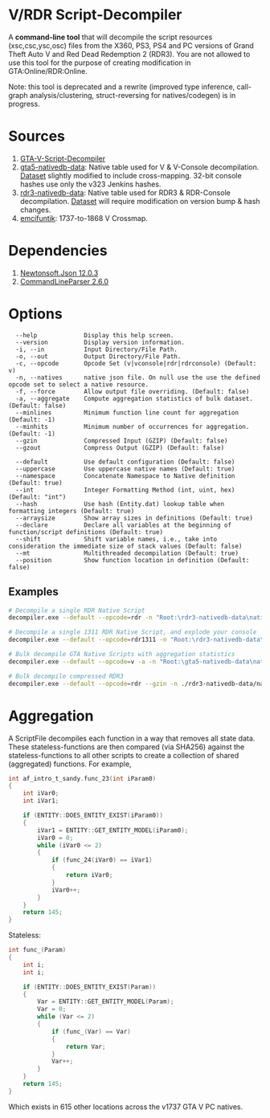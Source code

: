 # V/RDR Script-Decompiler
A **command-line tool** that will decompile the script resources (xsc,csc,ysc,osc) files from the X360, PS3, PS4 and PC versions of Grand Theft Auto V and Red Dead Redemption 2 (RDR3). You are not allowed to use this tool for the purpose of creating modification in  GTA:Online/RDR:Online.

Note: this tool is deprecated and a rewrite (improved type inference, call-graph analysis/clustering, struct-reversing for natives/codegen) is in progress.

# Sources
1. [GTA-V-Script-Decompiler](https://github.com/zorg93/GTA-V-Script-Decompiler)
2. [gta5-nativedb-data](https://github.com/alloc8or/gta5-nativedb-data): Native table used for V & V-Console decompilation. [Dataset](GTA%20V%20Script%20Decompiler/Resources/natives.json) slightly modified to include cross-mapping. 32-bit console hashes use only the v323 Jenkins hashes.
3. [rdr3-nativedb-data](https://github.com/alloc8or/rdr3-nativedb-data): Native table used for RDR3 & RDR-Console decompilation. [Dataset](GTA%20V%20Script%20Decompiler/Resources/natives-rdr.json) will require modification on version bump & hash changes.
4. [emcifuntik](https://github.com/emcifuntik): 1737-to-1868 V Crossmap.

# Dependencies
1. [Newtonsoft.Json 12.0.3](https://www.nuget.org/packages/Newtonsoft.Json/)
2. [CommandLineParser 2.6.0](https://www.nuget.org/packages/CommandLineParser/)

# Options
```
  --help             Display this help screen.
  --version          Display version information.
  -i, --in           Input Directory/File Path.
  -o, --out          Output Directory/File Path.
  -c, --opcode       Opcode Set (v|vconsole|rdr|rdrconsole) (Default: v)
  -n, --natives      native json file. On null use the use the defined opcode set to select a native resource.
  -f, --force        Allow output file overriding. (Default: false)
  -a, --aggregate    Compute aggregation statistics of bulk dataset. (Default: false)
  --minlines         Minimum function line count for aggregation (Default: -1)
  --minhits          Minimum number of occurrences for aggregation. (Default: -1)
  --gzin             Compressed Input (GZIP) (Default: false)
  --gzout            Compress Output (GZIP) (Default: false)

  --default          Use default configuration (Default: false)
  --uppercase        Use uppercase native names (Default: true)
  --namespace        Concatenate Namespace to Native definition (Default: true)
  --int              Integer Formatting Method (int, uint, hex) (Default: "int")
  --hash             Use hash (Entity.dat) lookup table when formatting integers (Default: true)
  --arraysize        Show array sizes in definitions (Default: true)
  --declare          Declare all variables at the beginning of function/script definitions (Default: true)
  --shift            Shift variable names, i.e., take into consideration the immediate size of stack values (Default: false)
  --mt               Multithreaded decompilation (Default: true)
  --position         Show function location in definition (Default: false)
```

## Examples ##

```sh
# Decompile a single RDR Native Script
decompiler.exe --default --opcode=rdr -n "Root:\rdr3-nativedb-data\natives.json" -i "Root:\rdr\ysc\startup_mp.ysc.full" -o "../somerelativepath/startup_mp.ysc.c"

# Decompile a single 1311 RDR Native Script, and explode your console
decompiler.exe --default --opcode=rdr1311 -n "Root:\rdr3-nativedb-data\natives.json" -i "Root:\rdr\ysc\fm_mission_controller.ysc"

# Bulk decompile GTA Native Scripts with aggregation statistics
decompiler.exe --default --opcode=v -a -n "Root:\gta5-nativedb-data\natives.json" -i "Root:\gta\ysc" -o "Root:\gta-v-decompiled-scripts.1737"

# Bulk decompile compressed RDR3
decompiler.exe --default --opcode=rdr --gzin -n ./rdr3-nativedb-data/natives.json -i ./ysc/script_mp_rel -o ./rdr3-decompiled-scripts.1232/script_mp_rel
```

# Aggregation
A ScriptFile decompiles each function in a way that removes all state data. These stateless-functions are then compared (via SHA256) against the stateless-functions to all other scripts to create a collection of shared (aggregated) functions. For example,

```c
int af_intro_t_sandy.func_23(int iParam0)
{
	int iVar0;
	int iVar1;

	if (ENTITY::DOES_ENTITY_EXIST(iParam0))
	{
		iVar1 = ENTITY::GET_ENTITY_MODEL(iParam0);
		iVar0 = 0;
		while (iVar0 <= 2)
		{
			if (func_24(iVar0) == iVar1)
			{
				return iVar0;
			}
			iVar0++;
		}
	}
	return 145;
}
```

Stateless:

```c
int func_(Param)
{
	int i;
	int i;

	if (ENTITY::DOES_ENTITY_EXIST(Param))
	{
		Var = ENTITY::GET_ENTITY_MODEL(Param);
		Var = 0;
		while (Var <= 2)
		{
			if (func_(Var) == Var)
			{
				return Var;
			}
			Var++;
		}
	}
	return 145;
}
```

Which exists in 615 other locations across the v1737 GTA V PC natives.
